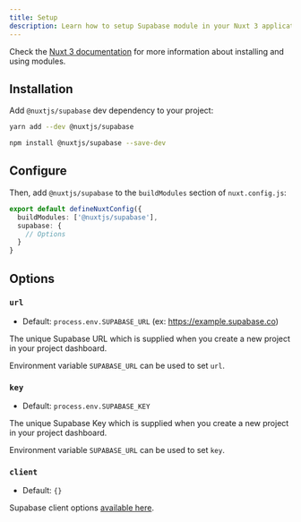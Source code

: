 ```yaml
---
title: Setup
description: Learn how to setup Supabase module in your Nuxt 3 application.
---
```


Check the [Nuxt 3 documentation](https://v3.nuxtjs.org/docs/directory-structure/nuxt.config#buildmodules) for more information about installing and using modules.
## Installation

Add `@nuxtjs/supabase` dev dependency to your project:

<code-group>
  <code-block label="Yarn" active>

```bash
yarn add --dev @nuxtjs/supabase
```

  </code-block>
  <code-block label="NPM">

```bash
npm install @nuxtjs/supabase --save-dev
```

  </code-block>
</code-group>


## Configure
Then, add `@nuxtjs/supabase` to the `buildModules` section of `nuxt.config.js`:
```ts [nuxt.config.ts]
export default defineNuxtConfig({
  buildModules: ['@nuxtjs/supabase'],
  supabase: {
    // Options
  }
}
```

## Options

### `url`

- Default: `process.env.SUPABASE_URL` (ex: https://example.supabase.co)

The unique Supabase URL which is supplied when you create a new project in your project dashboard.

Environment variable `SUPABASE_URL` can be used to set `url`.

### `key`

- Default: `process.env.SUPABASE_KEY`

The unique Supabase Key which is supplied when you create a new project in your project dashboard.

Environment variable `SUPABASE_URL` can be used to set `key`.

### `client`

- Default: `{}`

Supabase client options [available here](https://github.com/supabase/supabase-js/blob/master/src/lib/types.ts#L10).

